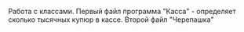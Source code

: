 Работа с классами.
Первый файл программа "Касса" - определяет сколько тысячных купюр в кассе.
Второй файл "Черепашка"

